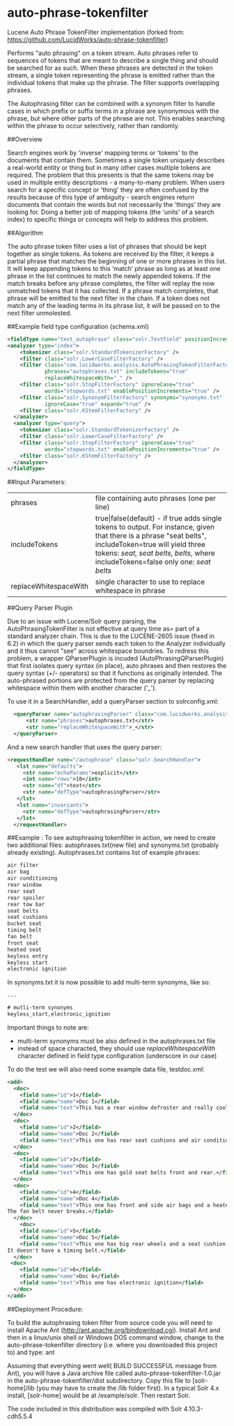 auto-phrase-tokenfilter
=======================

Lucene Auto Phrase TokenFilter implementation (forked from: https://github.com/LucidWorks/auto-phrase-tokenfilter)


Performs "auto phrasing" on a token stream. Auto phrases refer to sequences of tokens that
are meant to describe a single thing and should be searched for as such. When these phrases
are detected in the token stream, a single token representing the phrase is emitted rather than
the individual tokens that make up the phrase. The filter supports overlapping phrases.

The Autophrasing filter can be combined with a synonym filter to handle cases in which prefix or
suffix terms in a phrase are synonymous with the phrase, but where other parts of the phrase are
not. This enables searching within the phrase to occur selectively, rather than randomly.

##Overview

Search engines work by 'inverse' mapping terms or 'tokens' to the documents that contain
them. Sometimes a single token uniquely describes a real-world entity or thing but in many
other cases multiple tokens are required.  The problem that this presents is that the same
tokens may be used in multiple entity descriptions - a many-to-many problem. When users
search for a specific concept or 'thing' they are often confused by the results because of
this type of ambiguity - search engines return documents that contain the words but not
necessarily the 'things' they are looking for. Doing a better job of mapping tokens (the 'units'
of a search index) to specific things or concepts will help to address this problem.

##Algorithm

The auto phrase token filter uses a list of phrases that should be kept together as single
tokens. As tokens are received by the filter, it keeps a partial phrase that matches
the beginning of one or more phrases in this list.  It will keep appending tokens to this
‘match’ phrase as long as at least one phrase in the list continues to match the newly
appended tokens. If the match breaks before any phrase completes, the filter will replay
the now unmatched tokens that it has collected. If a phrase match completes, that phrase
will be emitted to the next filter in the chain.  If a token does not match any of the
leading terms in its phrase list, it will be passed on to the next filter unmolested.

##Example field type configuration (schema.xml)

```xml
<fieldType name="text_autophrase" class="solr.TextField" positionIncrementGap="100">
<analyzer type="index">
    <tokenizer class="solr.StandardTokenizerFactory" />
    <filter class="solr.LowerCaseFilterFactory" />
    <filter class="com.lucidworks.analysis.AutoPhrasingTokenFilterFactory"
            phrases="autophrases.txt" includeTokens="true"
            replaceWhitespaceWith="_" />
    <filter class="solr.StopFilterFactory" ignoreCase="true"
            words="stopwords.txt" enablePositionIncrements="true" />
    <filter class="solr.SynonymFilterFactory" synonyms="synonyms.txt"
            ignoreCase="true" expand="true" />
    <filter class="solr.KStemFilterFactory" />
  </analyzer>
  <analyzer type="query">
    <tokenizer class="solr.StandardTokenizerFactory" />
    <filter class="solr.LowerCaseFilterFactory" />
    <filter class="solr.StopFilterFactory" ignoreCase="true"
            words="stopwords.txt" enablePositionIncrements="true" />
    <filter class="solr.KStemFilterFactory" />
  </analyzer>
</fieldType>
```

##Input Parameters:

<table>
 <tr><td>phrases</td><td>file containing auto phrases (one per line)</td><tr>
 <tr><td>includeTokens</td><td>true|false(default) - if true adds single tokens to output. For instance, given that there is a phrase "seat belts", includeToken=true will yield three tokens: <i>seat, seat belts, belts</i>, where includeTokens=false only one: <i>seat belts</i></td></tr>
 <tr><td>replaceWhitespaceWith</td><td>single character to use to replace whitespace in phrase</td></tr>
</table>

##Query Parser Plugin

Due to an issue with Lucene/Solr query parsing, the AutoPhrasingTokenFilter is not effective at query time as=
part of a standard analyzer chain. This is due to the LUCENE-2605 issue (fixed in 6.2) in which the query parser sends each token
to the Analyzer individually and it thus cannot "see" across whitespace boundries. To redress this problem, a wrapper
QParserPlugin is incuded (AutoPhrasingQParserPlugin) that first isolates query syntax (in place), auto phrases and then
restores the query syntax (+/- operators) so that it functions as originally intended. The auto-phrased portions are
protected from the query parser by replacing whitespace within them with another character ('_'). 

To use it in a SearchHandler, add a queryParser section to solrconfig.xml:
```xml
  <queryParser name="autophrasingParser" class="com.lucidworks.analysis.AutoPhrasingQParserPlugin" >
      <str name="phrases">autophrases.txt</str>
      <str name="replaceWhitespaceWith">_</str>
  </queryParser>
```
And a new search handler that uses the query parser:
```xml
<requestHandler name="/autophrase" class="solr.SearchHandler">
   <lst name="defaults">
     <str name="echoParams">explicit</str>
     <int name="rows">10</int>
     <str name="df">text</str>
     <str name="defType">autophrasingParser</str>
   </lst>
   <lst name="invariants">
     <str name="defType">autophrasingParser</str>
   </lst>
  </requestHandler>
```
##Example :
To see autophrasing tokenfilter in action, we need to create two additional files: autophrases.txt(new file) and synonyms.txt (probably already existing). Autophrases.txt contains list of example phrases:
```txt
air filter
air bag
air conditioning
rear window
rear seat
rear spoiler
rear tow bar
seat belts
seat cushions
bucket seat
timing belt
fan belt
front seat
heated seat
keyless entry
keyless start
electronic ignition
```
In synonyms.txt it is now possible to add multi-term synonyms, like so:
```txt
...

# mutli-term synonyms
keyless_start,electronic_ignition
```
Important things to note are: 
* multi-term synonyms must be also defined in the autophrases.txt file
* instead of space characted, they should use *replaceWhitespaceWith* character defined in field type configuration (underscore in our case)

To do the test we will also need some example data file, testdoc.xml:
```xml
<add>
  <doc>
    <field name="id">1</field>
    <field name="name">Doc 1</field>
    <field name="text">This has a rear window defroster and really cool bucket seats.</field>
  </doc>
  <doc>
    <field name="id">2</field>
    <field name="name">Doc 2</field>
    <field name="text">This one has rear seat cushions and air conditioning – what a ride!</field>
  </doc>
  <doc>
    <field name="id">3</field>
    <field name="name">Doc 3</field>
    <field name="text">This one has gold seat belts front and rear.</field>
  </doc>
  <doc>
    <field name="id">4</field>
    <field name="name">Doc 4</field>
    <field name="text">This one has front and side air bags and a heated seat.
The fan belt never breaks.</field>
  </doc>
    <doc>
    <field name="id">5</field>
    <field name="name">Doc 5</field>
    <field name="text">This one has big rear wheels and a seat cushion.
It doesn't have a timing belt.</field>
  </doc>
 <doc>
    <field name="id">6</field>
    <field name="name">Doc 6</field>
    <field name="text">This one has electronic ignition</field>
  </doc>
</add>
```


##Deployment Procedure:

To build the autophrasing token filter from source code you will need to install Apache Ant (http://ant.apache.org/bindownload.cgi). Install Ant and then in a linux/unix shell or Windows DOS command window, change to the auto-phrase-tokenfilter directory (i.e. where you downloaded this project to) and type: ant

Assuming that everything went well( BUILD SUCCESSFUL message from Ant), you will have a Java archive file called auto-phrase-tokenfilter-1.0.jar in the auto-phrase-tokenfilter/dist subdirectory. Copy this file to [solr-home]/lib (you may have to create the /lib folder first). In a typical Solr 4.x install, [solr-home] would be at /example/solr. Then restart Solr.

The code included in this distribution was compiled with Solr 4.10.3-cdh5.5.4
